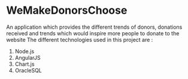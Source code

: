 # WeMakeDonorsChoose
An application which provides the different trends of donors, donations received and trends which would inspire more people to donate to the website 
The different technologies used in this project are :

1) Node.js
2) AngularJS
3) Chart.js
4) OracleSQL
